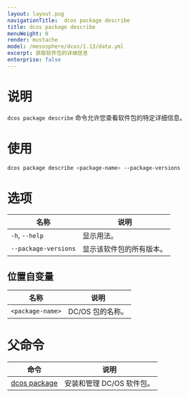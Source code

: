 ```yaml
---
layout: layout.pug
navigationTitle:  dcos package describe
title: dcos package describe
menuWeight: 0
render: mustache
model: /mesosphere/dcos/1.13/data.yml
excerpt: 获取软件包的详细信息
enterprise: false
---
```



# 说明
`dcos package describe` 命令允许您查看软件包的特定详细信息。

# 使用

```bash
dcos package describe <package-name> --package-versions
```

# 选项

| 名称 | 说明 |
|---------|-------------|
| `-h`, `--help`   | 显示用法。 |
| `--package-versions`   | 显示该软件包的所有版本。|


## 位置自变量

| 名称 | 说明 |
|---------|-------------|
| `<package-name>`   | DC/OS 包的名称。|

# 父命令

| 命令 | 说明 |
|---------|-------------|
| [dcos package](/mesosphere/dcos/cn/1.13/cli/command-reference/dcos-package/)   | 安装和管理 DC/OS 软件包。 |
